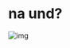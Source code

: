 
# na und?

![img](https://cdn.prod.www.spiegel.de/images/0119dd44-0648-4651-ac3a-586093eccbae_w960_r1.778_fpx38_fpy50.jpg)
